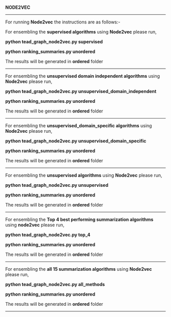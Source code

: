 **NODE2VEC**

---------------------------------------------------------------------------------------------------------------------------
For running **Node2vec** the instructions are as follows:-

For ensembling the **supervised algorithms** using **Node2vec** please run,

**python tead_graph_node2vec.py supervised**

**python ranking_summaries.py unordered**

The results will be generated in **ordered** folder


------------------------------------------------------------------------------------




For ensembling the **unsupervised domain independent algorithms** using **Node2vec** please run,

**python tead_graph_node2vec.py unsupervised_domain_independent**

**python ranking_summaries.py unordered**

The results will be generated in **ordered** folder


------------------------------------------------------------------------------------



For ensembling the **unsupervised_domain_specific algorithms** using **Node2vec** please run,

**python tead_graph_node2vec.py unsupervised_domain_specific**

**python ranking_summaries.py unordered**

The results will be generated in **ordered** folder


------------------------------------------------------------------------------------




For ensembling the **unsupervised algorithms** using **Node2vec** please run,

**python tead_graph_node2vec.py unsupervised**

**python ranking_summaries.py unordered**

The results will be generated in **ordered** folder


------------------------------------------------------------------------------------




For ensembling the **Top 4 best performing summarization algorithms** using **node2vec** please run,

**python tead_graph_node2vec.py top_4**

**python ranking_summaries.py unordered**

The results will be generated in **ordered** folder


------------------------------------------------------------------------------------



For ensembling the **all 15 summarization algorithms** using **Node2vec** please run,

**python tead_graph_node2vec.py all_methods**

**python ranking_summaries.py unordered**

The results will be generated in **ordered** folder


------------------------------------------------------------------------------------

